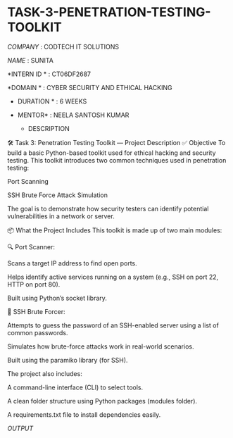 # TASK-3-PENETRATION-TESTING-TOOLKIT
*COMPANY*  :   CODTECH IT SOLUTIONS

*NAME* :   SUNITA

*INTERN ID * :  CT06DF2687

*DOMAIN *  :  CYBER SECURITY AND ETHICAL HACKING

* DURATION *  : 6 WEEKS

* MENTOR* :   NEELA SANTOSH KUMAR

  * DESCRIPTION

🛠️ Task 3: Penetration Testing Toolkit — Project Description
✅ Objective
To build a basic Python-based toolkit used for ethical hacking and security testing. This toolkit introduces two common techniques used in penetration testing:

Port Scanning

SSH Brute Force Attack Simulation

The goal is to demonstrate how security testers can identify potential vulnerabilities in a network or server.

📦 What the Project Includes
This toolkit is made up of two main modules:

🔍 Port Scanner:

Scans a target IP address to find open ports.

Helps identify active services running on a system (e.g., SSH on port 22, HTTP on port 80).

Built using Python’s socket library.

🔐 SSH Brute Forcer:

Attempts to guess the password of an SSH-enabled server using a list of common passwords.

Simulates how brute-force attacks work in real-world scenarios.

Built using the paramiko library (for SSH).

The project also includes:

A command-line interface (CLI) to select tools.

A clean folder structure using Python packages (modules folder).

A requirements.txt file to install dependencies easily.

*OUTPUT*
